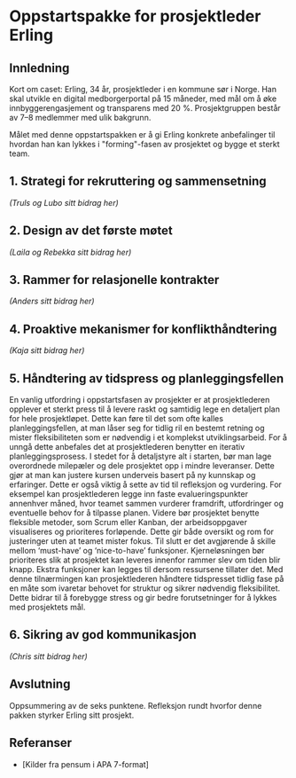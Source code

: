 # Oppstartspakke for prosjektleder Erling

## Innledning
Kort om caset: Erling, 34 år, prosjektleder i en kommune sør i Norge. Han skal utvikle en digital medborgerportal på 15 måneder, med mål om å øke innbyggerengasjement og transparens med 20 %. Prosjektgruppen består av 7–8 medlemmer med ulik bakgrunn.  

Målet med denne oppstartspakken er å gi Erling konkrete anbefalinger til hvordan han kan lykkes i "forming"-fasen av prosjektet og bygge et sterkt team.

## 1. Strategi for rekruttering og sammensetning
*(Truls og Lubo sitt bidrag her)*

## 2. Design av det første møtet
*(Laila og Rebekka sitt bidrag her)*

## 3. Rammer for relasjonelle kontrakter
*(Anders sitt bidrag her)*

## 4. Proaktive mekanismer for konflikthåndtering
*(Kaja sitt bidrag her)*

## 5. Håndtering av tidspress og planleggingsfellen
En vanlig utfordring i oppstartsfasen av prosjekter er at prosjektlederen opplever et sterkt press til å levere raskt og samtidig lege en detaljert plan for hele prosjektløpet. Dette kan føre til det som ofte kalles planleggingsfellen, at man låser seg for tidlig ril en bestemt retning og mister fleksibiliteten som er nødvendig i et komplekst utviklingsarbeid.
For å unngå dette anbefales det at prosjektlederen benytter en iterativ planleggingsprosess. I stedet for å detaljstyre alt i starten, bør man lage overordnede milepæler og dele prosjektet opp i mindre leveranser. Dette gjør at man kan justere kursen underveis basert på ny kunnskap og erfaringer. 
Dette er også viktig å sette av tid til refleksjon og vurdering. For eksempel kan prosjektlederen legge inn faste evalueringspunkter annenhver måned, hvor teamet sammen vurderer framdrift, utfordringer og eventuelle behov for å tilpasse planen.
Videre bør prosjektet benytte fleksible metoder, som Scrum eller Kanban, der arbeidsoppgaver visualiseres og prioriteres forløpende. Dette gir både oversikt og rom for justeringer uten at teamet mister fokus.
Til slutt er det avgjørende å skille mellom ‘must-have’ og ‘nice-to-have’ funksjoner. Kjerneløsningen bør prioriteres slik at prosjektet kan leveres innenfor rammer slev om tiden blir knapp. Ekstra funksjoner kan legges til dersom ressursene tillater det. 
Med denne tilnærmingen kan prosjektlederen håndtere tidspresset tidlig fase på en måte som ivaretar behovet for struktur og sikrer nødvendig fleksibilitet. Dette bidrar til å forebygge stress og gir bedre forutsetninger for å lykkes med prosjektets mål.


## 6. Sikring av god kommunikasjon
*(Chris sitt bidrag her)*

## Avslutning
Oppsummering av de seks punktene. Refleksjon rundt hvorfor denne pakken styrker Erling sitt prosjekt.

## Referanser
- [Kilder fra pensum i APA 7-format]
